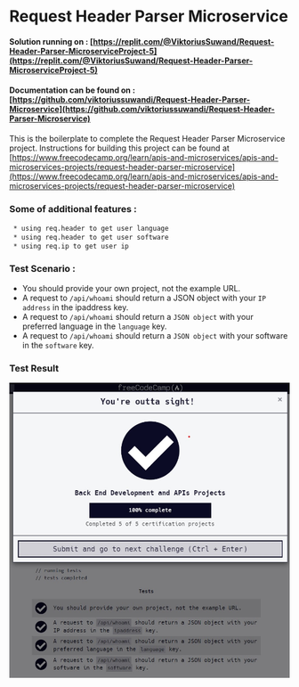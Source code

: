 # Request Header Parser Microservice
#### Solution running on : [https://replit.com/@ViktoriusSuwand/Request-Header-Parser-MicroserviceProject-5](https://replit.com/@ViktoriusSuwand/Request-Header-Parser-MicroserviceProject-5)

#### Documentation can be found on : [https://github.com/viktoriussuwandi/Request-Header-Parser-Microservice](https://github.com/viktoriussuwandi/Request-Header-Parser-Microservice)

This is the boilerplate to complete the Request Header Parser Microservice project. Instructions for building this project can be found at
[https://www.freecodecamp.org/learn/apis-and-microservices/apis-and-microservices-projects/request-header-parser-microservice](https://www.freecodecamp.org/learn/apis-and-microservices/apis-and-microservices-projects/request-header-parser-microservice)

###  Some of additional features :
     * using req.header to get user language
     * using req.header to get user software
     * using req.ip to get user ip

### Test Scenario :
- You should provide your own project, not the example URL.
- A request to `/api/whoami` should return a JSON object with your `IP address` in the ipaddress key.
- A request to `/api/whoami` should return a `JSON object` with your preferred language in the `language` key.
- A request to `/api/whoami` should return a `JSON object` with your software in the `software` key.

### Test Result
![complete](complete.jpg)


